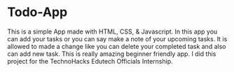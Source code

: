 # Todo-App

This is a simple App made with HTML, CSS, & Javascript. In this app you can add your tasks or you can say make a note of your upcoming tasks. It is allowed to made a change like you can delete your completed task and also can add new task. This is really amazing beginner friendly app. I did this project for the TechnoHacks Edutech Officials Internship.
